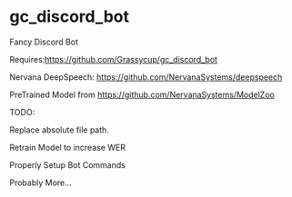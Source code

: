 # gc_discord_bot
Fancy Discord Bot

Requires:https://github.com/Grassycup/gc_discord_bot

Nervana DeepSpeech: https://github.com/NervanaSystems/deepspeech

PreTrained Model from https://github.com/NervanaSystems/ModelZoo

TODO:

Replace absolute file path.

Retrain Model to increase WER

Properly Setup Bot Commands

Probably More...


